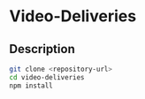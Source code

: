 # Video-Deliveries

## Description

```bash
git clone <repository-url>
cd video-deliveries
npm install
```